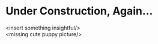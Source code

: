# Under Construction, Again...

&lt;insert something insightful/&gt;
<br/>
&lt;missing cute puppy picture/&gt;
